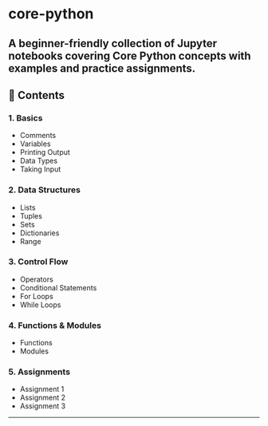 # core-python
A beginner-friendly collection of Jupyter notebooks covering Core Python concepts with examples and practice assignments.
---

## 📖 Contents

### 1. Basics
- Comments
- Variables
- Printing Output
- Data Types
- Taking Input

### 2. Data Structures
- Lists
- Tuples
- Sets
- Dictionaries
- Range

### 3. Control Flow
- Operators
- Conditional Statements
- For Loops
- While Loops

### 4. Functions & Modules
- Functions
- Modules

### 5. Assignments
- Assignment 1
- Assignment 2
- Assignment 3

---
